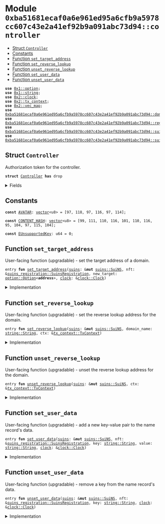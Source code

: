 
<a name="0xba51681ecaf0a6e961ed95a6cfb9a5978cc607c43e2a41ef92b9a091abc73d94_controller"></a>

# Module `0xba51681ecaf0a6e961ed95a6cfb9a5978cc607c43e2a41ef92b9a091abc73d94::controller`



-  [Struct `Controller`](#0xba51681ecaf0a6e961ed95a6cfb9a5978cc607c43e2a41ef92b9a091abc73d94_controller_Controller)
-  [Constants](#@Constants_0)
-  [Function `set_target_address`](#0xba51681ecaf0a6e961ed95a6cfb9a5978cc607c43e2a41ef92b9a091abc73d94_controller_set_target_address)
-  [Function `set_reverse_lookup`](#0xba51681ecaf0a6e961ed95a6cfb9a5978cc607c43e2a41ef92b9a091abc73d94_controller_set_reverse_lookup)
-  [Function `unset_reverse_lookup`](#0xba51681ecaf0a6e961ed95a6cfb9a5978cc607c43e2a41ef92b9a091abc73d94_controller_unset_reverse_lookup)
-  [Function `set_user_data`](#0xba51681ecaf0a6e961ed95a6cfb9a5978cc607c43e2a41ef92b9a091abc73d94_controller_set_user_data)
-  [Function `unset_user_data`](#0xba51681ecaf0a6e961ed95a6cfb9a5978cc607c43e2a41ef92b9a091abc73d94_controller_unset_user_data)


<pre><code><b>use</b> <a href="dependencies/move-stdlib/option.md#0x1_option">0x1::option</a>;
<b>use</b> <a href="dependencies/move-stdlib/string.md#0x1_string">0x1::string</a>;
<b>use</b> <a href="dependencies/sui-framework/clock.md#0x2_clock">0x2::clock</a>;
<b>use</b> <a href="dependencies/sui-framework/tx_context.md#0x2_tx_context">0x2::tx_context</a>;
<b>use</b> <a href="dependencies/sui-framework/vec_map.md#0x2_vec_map">0x2::vec_map</a>;
<b>use</b> <a href="domain.md#0xba51681ecaf0a6e961ed95a6cfb9a5978cc607c43e2a41ef92b9a091abc73d94_domain">0xba51681ecaf0a6e961ed95a6cfb9a5978cc607c43e2a41ef92b9a091abc73d94::domain</a>;
<b>use</b> <a href="registry.md#0xba51681ecaf0a6e961ed95a6cfb9a5978cc607c43e2a41ef92b9a091abc73d94_registry">0xba51681ecaf0a6e961ed95a6cfb9a5978cc607c43e2a41ef92b9a091abc73d94::registry</a>;
<b>use</b> <a href="suins.md#0xba51681ecaf0a6e961ed95a6cfb9a5978cc607c43e2a41ef92b9a091abc73d94_suins">0xba51681ecaf0a6e961ed95a6cfb9a5978cc607c43e2a41ef92b9a091abc73d94::suins</a>;
<b>use</b> <a href="suins_registration.md#0xba51681ecaf0a6e961ed95a6cfb9a5978cc607c43e2a41ef92b9a091abc73d94_suins_registration">0xba51681ecaf0a6e961ed95a6cfb9a5978cc607c43e2a41ef92b9a091abc73d94::suins_registration</a>;
</code></pre>



<a name="0xba51681ecaf0a6e961ed95a6cfb9a5978cc607c43e2a41ef92b9a091abc73d94_controller_Controller"></a>

## Struct `Controller`

Authorization token for the controller.


<pre><code><b>struct</b> <a href="controller.md#0xba51681ecaf0a6e961ed95a6cfb9a5978cc607c43e2a41ef92b9a091abc73d94_controller_Controller">Controller</a> <b>has</b> drop
</code></pre>



<details>
<summary>Fields</summary>


<dl>
<dt>
<code>dummy_field: bool</code>
</dt>
<dd>

</dd>
</dl>


</details>

<a name="@Constants_0"></a>

## Constants


<a name="0xba51681ecaf0a6e961ed95a6cfb9a5978cc607c43e2a41ef92b9a091abc73d94_controller_AVATAR"></a>



<pre><code><b>const</b> <a href="controller.md#0xba51681ecaf0a6e961ed95a6cfb9a5978cc607c43e2a41ef92b9a091abc73d94_controller_AVATAR">AVATAR</a>: <a href="dependencies/move-stdlib/vector.md#0x1_vector">vector</a>&lt;u8&gt; = [97, 118, 97, 116, 97, 114];
</code></pre>



<a name="0xba51681ecaf0a6e961ed95a6cfb9a5978cc607c43e2a41ef92b9a091abc73d94_controller_CONTENT_HASH"></a>



<pre><code><b>const</b> <a href="controller.md#0xba51681ecaf0a6e961ed95a6cfb9a5978cc607c43e2a41ef92b9a091abc73d94_controller_CONTENT_HASH">CONTENT_HASH</a>: <a href="dependencies/move-stdlib/vector.md#0x1_vector">vector</a>&lt;u8&gt; = [99, 111, 110, 116, 101, 110, 116, 95, 104, 97, 115, 104];
</code></pre>



<a name="0xba51681ecaf0a6e961ed95a6cfb9a5978cc607c43e2a41ef92b9a091abc73d94_controller_EUnsupportedKey"></a>



<pre><code><b>const</b> <a href="controller.md#0xba51681ecaf0a6e961ed95a6cfb9a5978cc607c43e2a41ef92b9a091abc73d94_controller_EUnsupportedKey">EUnsupportedKey</a>: u64 = 0;
</code></pre>



<a name="0xba51681ecaf0a6e961ed95a6cfb9a5978cc607c43e2a41ef92b9a091abc73d94_controller_set_target_address"></a>

## Function `set_target_address`

User-facing function (upgradable) - set the target address of a domain.


<pre><code>entry <b>fun</b> <a href="controller.md#0xba51681ecaf0a6e961ed95a6cfb9a5978cc607c43e2a41ef92b9a091abc73d94_controller_set_target_address">set_target_address</a>(<a href="suins.md#0xba51681ecaf0a6e961ed95a6cfb9a5978cc607c43e2a41ef92b9a091abc73d94_suins">suins</a>: &<b>mut</b> <a href="suins.md#0xba51681ecaf0a6e961ed95a6cfb9a5978cc607c43e2a41ef92b9a091abc73d94_suins_SuiNS">suins::SuiNS</a>, nft: &<a href="suins_registration.md#0xba51681ecaf0a6e961ed95a6cfb9a5978cc607c43e2a41ef92b9a091abc73d94_suins_registration_SuinsRegistration">suins_registration::SuinsRegistration</a>, new_target: <a href="dependencies/move-stdlib/option.md#0x1_option_Option">option::Option</a>&lt;<b>address</b>&gt;, <a href="dependencies/sui-framework/clock.md#0x2_clock">clock</a>: &<a href="dependencies/sui-framework/clock.md#0x2_clock_Clock">clock::Clock</a>)
</code></pre>



<details>
<summary>Implementation</summary>


<pre><code>entry <b>fun</b> <a href="controller.md#0xba51681ecaf0a6e961ed95a6cfb9a5978cc607c43e2a41ef92b9a091abc73d94_controller_set_target_address">set_target_address</a>(
    <a href="suins.md#0xba51681ecaf0a6e961ed95a6cfb9a5978cc607c43e2a41ef92b9a091abc73d94_suins">suins</a>: &<b>mut</b> SuiNS,
    nft: &SuinsRegistration,
    new_target: Option&lt;<b>address</b>&gt;,
    <a href="dependencies/sui-framework/clock.md#0x2_clock">clock</a>: &Clock,
) {
    <b>let</b> <a href="registry.md#0xba51681ecaf0a6e961ed95a6cfb9a5978cc607c43e2a41ef92b9a091abc73d94_registry">registry</a> = <a href="suins.md#0xba51681ecaf0a6e961ed95a6cfb9a5978cc607c43e2a41ef92b9a091abc73d94_suins_app_registry_mut">suins::app_registry_mut</a>&lt;<a href="controller.md#0xba51681ecaf0a6e961ed95a6cfb9a5978cc607c43e2a41ef92b9a091abc73d94_controller_Controller">Controller</a>, Registry&gt;(<a href="controller.md#0xba51681ecaf0a6e961ed95a6cfb9a5978cc607c43e2a41ef92b9a091abc73d94_controller_Controller">Controller</a> {}, <a href="suins.md#0xba51681ecaf0a6e961ed95a6cfb9a5978cc607c43e2a41ef92b9a091abc73d94_suins">suins</a>);
    <a href="registry.md#0xba51681ecaf0a6e961ed95a6cfb9a5978cc607c43e2a41ef92b9a091abc73d94_registry">registry</a>.assert_nft_is_authorized(nft, <a href="dependencies/sui-framework/clock.md#0x2_clock">clock</a>);

    <b>let</b> <a href="domain.md#0xba51681ecaf0a6e961ed95a6cfb9a5978cc607c43e2a41ef92b9a091abc73d94_domain">domain</a> = nft.<a href="domain.md#0xba51681ecaf0a6e961ed95a6cfb9a5978cc607c43e2a41ef92b9a091abc73d94_domain">domain</a>();
    <a href="registry.md#0xba51681ecaf0a6e961ed95a6cfb9a5978cc607c43e2a41ef92b9a091abc73d94_registry">registry</a>.<a href="controller.md#0xba51681ecaf0a6e961ed95a6cfb9a5978cc607c43e2a41ef92b9a091abc73d94_controller_set_target_address">set_target_address</a>(<a href="domain.md#0xba51681ecaf0a6e961ed95a6cfb9a5978cc607c43e2a41ef92b9a091abc73d94_domain">domain</a>, new_target);
}
</code></pre>



</details>

<a name="0xba51681ecaf0a6e961ed95a6cfb9a5978cc607c43e2a41ef92b9a091abc73d94_controller_set_reverse_lookup"></a>

## Function `set_reverse_lookup`

User-facing function (upgradable) - set the reverse lookup address for the domain.


<pre><code>entry <b>fun</b> <a href="controller.md#0xba51681ecaf0a6e961ed95a6cfb9a5978cc607c43e2a41ef92b9a091abc73d94_controller_set_reverse_lookup">set_reverse_lookup</a>(<a href="suins.md#0xba51681ecaf0a6e961ed95a6cfb9a5978cc607c43e2a41ef92b9a091abc73d94_suins">suins</a>: &<b>mut</b> <a href="suins.md#0xba51681ecaf0a6e961ed95a6cfb9a5978cc607c43e2a41ef92b9a091abc73d94_suins_SuiNS">suins::SuiNS</a>, domain_name: <a href="dependencies/move-stdlib/string.md#0x1_string_String">string::String</a>, ctx: &<a href="dependencies/sui-framework/tx_context.md#0x2_tx_context_TxContext">tx_context::TxContext</a>)
</code></pre>



<details>
<summary>Implementation</summary>


<pre><code>entry <b>fun</b> <a href="controller.md#0xba51681ecaf0a6e961ed95a6cfb9a5978cc607c43e2a41ef92b9a091abc73d94_controller_set_reverse_lookup">set_reverse_lookup</a>(<a href="suins.md#0xba51681ecaf0a6e961ed95a6cfb9a5978cc607c43e2a41ef92b9a091abc73d94_suins">suins</a>: &<b>mut</b> SuiNS, domain_name: String, ctx: &TxContext) {
    <b>let</b> <a href="domain.md#0xba51681ecaf0a6e961ed95a6cfb9a5978cc607c43e2a41ef92b9a091abc73d94_domain">domain</a> = <a href="domain.md#0xba51681ecaf0a6e961ed95a6cfb9a5978cc607c43e2a41ef92b9a091abc73d94_domain_new">domain::new</a>(domain_name);
    <b>let</b> <a href="registry.md#0xba51681ecaf0a6e961ed95a6cfb9a5978cc607c43e2a41ef92b9a091abc73d94_registry">registry</a> = <a href="suins.md#0xba51681ecaf0a6e961ed95a6cfb9a5978cc607c43e2a41ef92b9a091abc73d94_suins_app_registry_mut">suins::app_registry_mut</a>&lt;<a href="controller.md#0xba51681ecaf0a6e961ed95a6cfb9a5978cc607c43e2a41ef92b9a091abc73d94_controller_Controller">Controller</a>, Registry&gt;(<a href="controller.md#0xba51681ecaf0a6e961ed95a6cfb9a5978cc607c43e2a41ef92b9a091abc73d94_controller_Controller">Controller</a> {}, <a href="suins.md#0xba51681ecaf0a6e961ed95a6cfb9a5978cc607c43e2a41ef92b9a091abc73d94_suins">suins</a>);
    <a href="registry.md#0xba51681ecaf0a6e961ed95a6cfb9a5978cc607c43e2a41ef92b9a091abc73d94_registry">registry</a>.<a href="controller.md#0xba51681ecaf0a6e961ed95a6cfb9a5978cc607c43e2a41ef92b9a091abc73d94_controller_set_reverse_lookup">set_reverse_lookup</a>(sender(ctx), <a href="domain.md#0xba51681ecaf0a6e961ed95a6cfb9a5978cc607c43e2a41ef92b9a091abc73d94_domain">domain</a>);
}
</code></pre>



</details>

<a name="0xba51681ecaf0a6e961ed95a6cfb9a5978cc607c43e2a41ef92b9a091abc73d94_controller_unset_reverse_lookup"></a>

## Function `unset_reverse_lookup`

User-facing function (upgradable) - unset the reverse lookup address for the domain.


<pre><code>entry <b>fun</b> <a href="controller.md#0xba51681ecaf0a6e961ed95a6cfb9a5978cc607c43e2a41ef92b9a091abc73d94_controller_unset_reverse_lookup">unset_reverse_lookup</a>(<a href="suins.md#0xba51681ecaf0a6e961ed95a6cfb9a5978cc607c43e2a41ef92b9a091abc73d94_suins">suins</a>: &<b>mut</b> <a href="suins.md#0xba51681ecaf0a6e961ed95a6cfb9a5978cc607c43e2a41ef92b9a091abc73d94_suins_SuiNS">suins::SuiNS</a>, ctx: &<a href="dependencies/sui-framework/tx_context.md#0x2_tx_context_TxContext">tx_context::TxContext</a>)
</code></pre>



<details>
<summary>Implementation</summary>


<pre><code>entry <b>fun</b> <a href="controller.md#0xba51681ecaf0a6e961ed95a6cfb9a5978cc607c43e2a41ef92b9a091abc73d94_controller_unset_reverse_lookup">unset_reverse_lookup</a>(<a href="suins.md#0xba51681ecaf0a6e961ed95a6cfb9a5978cc607c43e2a41ef92b9a091abc73d94_suins">suins</a>: &<b>mut</b> SuiNS, ctx: &TxContext) {
    <b>let</b> <a href="registry.md#0xba51681ecaf0a6e961ed95a6cfb9a5978cc607c43e2a41ef92b9a091abc73d94_registry">registry</a> = <a href="suins.md#0xba51681ecaf0a6e961ed95a6cfb9a5978cc607c43e2a41ef92b9a091abc73d94_suins_app_registry_mut">suins::app_registry_mut</a>&lt;<a href="controller.md#0xba51681ecaf0a6e961ed95a6cfb9a5978cc607c43e2a41ef92b9a091abc73d94_controller_Controller">Controller</a>, Registry&gt;(<a href="controller.md#0xba51681ecaf0a6e961ed95a6cfb9a5978cc607c43e2a41ef92b9a091abc73d94_controller_Controller">Controller</a> {}, <a href="suins.md#0xba51681ecaf0a6e961ed95a6cfb9a5978cc607c43e2a41ef92b9a091abc73d94_suins">suins</a>);
    <a href="registry.md#0xba51681ecaf0a6e961ed95a6cfb9a5978cc607c43e2a41ef92b9a091abc73d94_registry">registry</a>.<a href="controller.md#0xba51681ecaf0a6e961ed95a6cfb9a5978cc607c43e2a41ef92b9a091abc73d94_controller_unset_reverse_lookup">unset_reverse_lookup</a>(sender(ctx));
}
</code></pre>



</details>

<a name="0xba51681ecaf0a6e961ed95a6cfb9a5978cc607c43e2a41ef92b9a091abc73d94_controller_set_user_data"></a>

## Function `set_user_data`

User-facing function (upgradable) - add a new key-value pair to the name record's data.


<pre><code>entry <b>fun</b> <a href="controller.md#0xba51681ecaf0a6e961ed95a6cfb9a5978cc607c43e2a41ef92b9a091abc73d94_controller_set_user_data">set_user_data</a>(<a href="suins.md#0xba51681ecaf0a6e961ed95a6cfb9a5978cc607c43e2a41ef92b9a091abc73d94_suins">suins</a>: &<b>mut</b> <a href="suins.md#0xba51681ecaf0a6e961ed95a6cfb9a5978cc607c43e2a41ef92b9a091abc73d94_suins_SuiNS">suins::SuiNS</a>, nft: &<a href="suins_registration.md#0xba51681ecaf0a6e961ed95a6cfb9a5978cc607c43e2a41ef92b9a091abc73d94_suins_registration_SuinsRegistration">suins_registration::SuinsRegistration</a>, key: <a href="dependencies/move-stdlib/string.md#0x1_string_String">string::String</a>, value: <a href="dependencies/move-stdlib/string.md#0x1_string_String">string::String</a>, <a href="dependencies/sui-framework/clock.md#0x2_clock">clock</a>: &<a href="dependencies/sui-framework/clock.md#0x2_clock_Clock">clock::Clock</a>)
</code></pre>



<details>
<summary>Implementation</summary>


<pre><code>entry <b>fun</b> <a href="controller.md#0xba51681ecaf0a6e961ed95a6cfb9a5978cc607c43e2a41ef92b9a091abc73d94_controller_set_user_data">set_user_data</a>(
    <a href="suins.md#0xba51681ecaf0a6e961ed95a6cfb9a5978cc607c43e2a41ef92b9a091abc73d94_suins">suins</a>: &<b>mut</b> SuiNS, nft: &SuinsRegistration, key: String, value: String, <a href="dependencies/sui-framework/clock.md#0x2_clock">clock</a>: &Clock
) {

    <b>let</b> <a href="registry.md#0xba51681ecaf0a6e961ed95a6cfb9a5978cc607c43e2a41ef92b9a091abc73d94_registry">registry</a> = <a href="suins.md#0xba51681ecaf0a6e961ed95a6cfb9a5978cc607c43e2a41ef92b9a091abc73d94_suins_app_registry_mut">suins::app_registry_mut</a>&lt;<a href="controller.md#0xba51681ecaf0a6e961ed95a6cfb9a5978cc607c43e2a41ef92b9a091abc73d94_controller_Controller">Controller</a>, Registry&gt;(<a href="controller.md#0xba51681ecaf0a6e961ed95a6cfb9a5978cc607c43e2a41ef92b9a091abc73d94_controller_Controller">Controller</a> {}, <a href="suins.md#0xba51681ecaf0a6e961ed95a6cfb9a5978cc607c43e2a41ef92b9a091abc73d94_suins">suins</a>);
    <b>let</b> <b>mut</b> data = *<a href="registry.md#0xba51681ecaf0a6e961ed95a6cfb9a5978cc607c43e2a41ef92b9a091abc73d94_registry">registry</a>.get_data(nft.<a href="domain.md#0xba51681ecaf0a6e961ed95a6cfb9a5978cc607c43e2a41ef92b9a091abc73d94_domain">domain</a>());
    <b>let</b> <a href="domain.md#0xba51681ecaf0a6e961ed95a6cfb9a5978cc607c43e2a41ef92b9a091abc73d94_domain">domain</a> = nft.<a href="domain.md#0xba51681ecaf0a6e961ed95a6cfb9a5978cc607c43e2a41ef92b9a091abc73d94_domain">domain</a>();

    <a href="registry.md#0xba51681ecaf0a6e961ed95a6cfb9a5978cc607c43e2a41ef92b9a091abc73d94_registry">registry</a>.assert_nft_is_authorized(nft, <a href="dependencies/sui-framework/clock.md#0x2_clock">clock</a>);
    <b>let</b> key_bytes = *key.bytes();
    <b>assert</b>!(key_bytes == <a href="controller.md#0xba51681ecaf0a6e961ed95a6cfb9a5978cc607c43e2a41ef92b9a091abc73d94_controller_AVATAR">AVATAR</a> || key_bytes == <a href="controller.md#0xba51681ecaf0a6e961ed95a6cfb9a5978cc607c43e2a41ef92b9a091abc73d94_controller_CONTENT_HASH">CONTENT_HASH</a>, <a href="controller.md#0xba51681ecaf0a6e961ed95a6cfb9a5978cc607c43e2a41ef92b9a091abc73d94_controller_EUnsupportedKey">EUnsupportedKey</a>);

    <b>if</b> (data.contains(&key)) {
        data.remove(&key);
    };

    data.insert(key, value);
    <a href="registry.md#0xba51681ecaf0a6e961ed95a6cfb9a5978cc607c43e2a41ef92b9a091abc73d94_registry">registry</a>.set_data(<a href="domain.md#0xba51681ecaf0a6e961ed95a6cfb9a5978cc607c43e2a41ef92b9a091abc73d94_domain">domain</a>, data);
}
</code></pre>



</details>

<a name="0xba51681ecaf0a6e961ed95a6cfb9a5978cc607c43e2a41ef92b9a091abc73d94_controller_unset_user_data"></a>

## Function `unset_user_data`

User-facing function (upgradable) - remove a key from the name record's data.


<pre><code>entry <b>fun</b> <a href="controller.md#0xba51681ecaf0a6e961ed95a6cfb9a5978cc607c43e2a41ef92b9a091abc73d94_controller_unset_user_data">unset_user_data</a>(<a href="suins.md#0xba51681ecaf0a6e961ed95a6cfb9a5978cc607c43e2a41ef92b9a091abc73d94_suins">suins</a>: &<b>mut</b> <a href="suins.md#0xba51681ecaf0a6e961ed95a6cfb9a5978cc607c43e2a41ef92b9a091abc73d94_suins_SuiNS">suins::SuiNS</a>, nft: &<a href="suins_registration.md#0xba51681ecaf0a6e961ed95a6cfb9a5978cc607c43e2a41ef92b9a091abc73d94_suins_registration_SuinsRegistration">suins_registration::SuinsRegistration</a>, key: <a href="dependencies/move-stdlib/string.md#0x1_string_String">string::String</a>, <a href="dependencies/sui-framework/clock.md#0x2_clock">clock</a>: &<a href="dependencies/sui-framework/clock.md#0x2_clock_Clock">clock::Clock</a>)
</code></pre>



<details>
<summary>Implementation</summary>


<pre><code>entry <b>fun</b> <a href="controller.md#0xba51681ecaf0a6e961ed95a6cfb9a5978cc607c43e2a41ef92b9a091abc73d94_controller_unset_user_data">unset_user_data</a>(
    <a href="suins.md#0xba51681ecaf0a6e961ed95a6cfb9a5978cc607c43e2a41ef92b9a091abc73d94_suins">suins</a>: &<b>mut</b> SuiNS, nft: &SuinsRegistration, key: String, <a href="dependencies/sui-framework/clock.md#0x2_clock">clock</a>: &Clock
) {
    <b>let</b> <a href="registry.md#0xba51681ecaf0a6e961ed95a6cfb9a5978cc607c43e2a41ef92b9a091abc73d94_registry">registry</a> = <a href="suins.md#0xba51681ecaf0a6e961ed95a6cfb9a5978cc607c43e2a41ef92b9a091abc73d94_suins_app_registry_mut">suins::app_registry_mut</a>&lt;<a href="controller.md#0xba51681ecaf0a6e961ed95a6cfb9a5978cc607c43e2a41ef92b9a091abc73d94_controller_Controller">Controller</a>, Registry&gt;(<a href="controller.md#0xba51681ecaf0a6e961ed95a6cfb9a5978cc607c43e2a41ef92b9a091abc73d94_controller_Controller">Controller</a> {}, <a href="suins.md#0xba51681ecaf0a6e961ed95a6cfb9a5978cc607c43e2a41ef92b9a091abc73d94_suins">suins</a>);
    <b>let</b> <b>mut</b> data = *<a href="registry.md#0xba51681ecaf0a6e961ed95a6cfb9a5978cc607c43e2a41ef92b9a091abc73d94_registry">registry</a>.get_data(nft.<a href="domain.md#0xba51681ecaf0a6e961ed95a6cfb9a5978cc607c43e2a41ef92b9a091abc73d94_domain">domain</a>());
    <b>let</b> <a href="domain.md#0xba51681ecaf0a6e961ed95a6cfb9a5978cc607c43e2a41ef92b9a091abc73d94_domain">domain</a> = nft.<a href="domain.md#0xba51681ecaf0a6e961ed95a6cfb9a5978cc607c43e2a41ef92b9a091abc73d94_domain">domain</a>();

    <a href="registry.md#0xba51681ecaf0a6e961ed95a6cfb9a5978cc607c43e2a41ef92b9a091abc73d94_registry">registry</a>.assert_nft_is_authorized(nft, <a href="dependencies/sui-framework/clock.md#0x2_clock">clock</a>);

    <b>if</b> (data.contains(&key)) {
        data.remove(&key);
    };

    <a href="registry.md#0xba51681ecaf0a6e961ed95a6cfb9a5978cc607c43e2a41ef92b9a091abc73d94_registry">registry</a>.set_data(<a href="domain.md#0xba51681ecaf0a6e961ed95a6cfb9a5978cc607c43e2a41ef92b9a091abc73d94_domain">domain</a>, data);
}
</code></pre>



</details>

